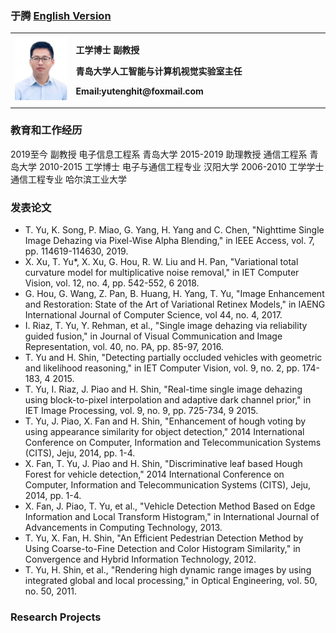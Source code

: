 ### 于腾 <a href="/index-en.html">English Version</a>
<table border="0">
  <tr>
    <td width="18%">
      <img src="/yt.jpg" width="100%">     
    </td>
    <td width="75%">
      <p><b>工学博士 副教授</b></p>
      <p><b>青岛大学人工智能与计算机视觉实验室主任</b></p>
      <p><b>Email:yutenghit@foxmail.com</b></p>
    </td>
  </tr>
</table>

### 教育和工作经历

2019至今 副教授 电子信息工程系 青岛大学
2015-2019 助理教授 通信工程系 青岛大学
2010-2015 工学博士 电子与通信工程专业 汉阳大学
2006-2010 工学学士 通信工程专业 哈尔滨工业大学


### 发表论文

- T. Yu, K. Song, P. Miao, G. Yang, H. Yang and C. Chen, "Nighttime Single Image Dehazing via Pixel-Wise Alpha Blending," in IEEE Access, vol. 7, pp. 114619-114630, 2019.
- X. Xu, T. Yu*, X. Xu, G. Hou, R. W. Liu and H. Pan, "Variational total curvature model for multiplicative noise removal," in IET Computer Vision, vol. 12, no. 4, pp. 542-552, 6 2018.
- G. Hou, G. Wang, Z. Pan, B. Huang, H. Yang, T. Yu, "Image Enhancement and Restoration: State of the Art of Variational Retinex Models," in IAENG International Journal of Computer Science, vol 44, no. 4, 2017.
- I. Riaz, T. Yu, Y. Rehman, et al., "Single image dehazing via reliability guided fusion," in Journal of Visual Communication and Image Representation, vol. 40, no. PA, pp. 85-97, 2016.
- T. Yu and H. Shin, "Detecting partially occluded vehicles with geometric and likelihood reasoning," in IET Computer Vision, vol. 9, no. 2, pp. 174-183, 4 2015.
- T. Yu, I. Riaz, J. Piao and H. Shin, "Real-time single image dehazing using block-to-pixel interpolation and adaptive dark channel prior," in IET Image Processing, vol. 9, no. 9, pp. 725-734, 9 2015.
- T. Yu, J. Piao, X. Fan and H. Shin, "Enhancement of hough voting by using appearance similarity for object detection," 2014 International Conference on Computer, Information and Telecommunication Systems (CITS), Jeju, 2014, pp. 1-4.
- X. Fan, T. Yu, J. Piao and H. Shin, "Discriminative leaf based Hough Forest for vehicle detection," 2014 International Conference on Computer, Information and Telecommunication Systems (CITS), Jeju, 2014, pp. 1-4.
- X. Fan, J. Piao, T. Yu, et al., "Vehicle Detection Method Based on Edge Information and Local Transform Histogram," in International Journal of Advancements in Computing Technology, 2013.
- T. Yu,  X. Fan, H. Shin, "An Efficient Pedestrian Detection Method by Using Coarse-to-Fine Detection and Color Histogram Similarity," in Convergence and Hybrid Information Technology, 2012.
- T. Yu, H. Shin, et al., "Rendering high dynamic range images by using integrated global and local processing," in Optical Engineering, vol. 50, no. 50, 2011.




### Research Projects



